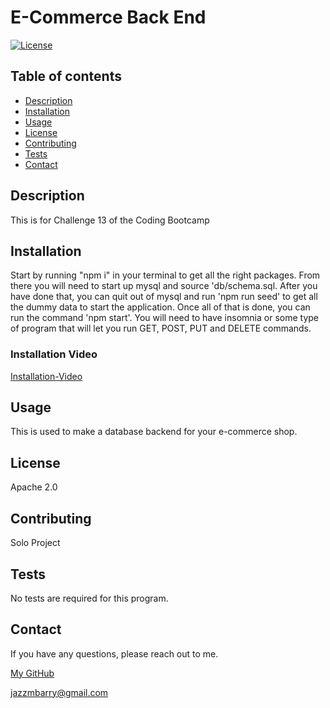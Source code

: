 # E-Commerce Back End

  [![License](https://img.shields.io/badge/License-Apache%202.0-blue.svg)](https://opensource.org/licenses/Apache-2.0)

  ## Table of contents

  * [Description](#description)
  * [Installation](#installation)
  * [Usage](#usage)
  * [License](#license)
  * [Contributing](#contributing)
  * [Tests](#tests)
  * [Contact](#contact)

  ## Description
  This is for Challenge 13 of the Coding Bootcamp
  
  ## Installation
  Start by running "npm i" in your terminal to get all the right packages. From there you will need to start up mysql and source 'db/schema.sql. After you have done that, you can quit out of mysql and run 'npm run seed' to get all the dummy data to start the application. Once all of that is done, you can run the command 'npm start'. You will need to have insomnia or some type of program that will let you run GET, POST, PUT and DELETE commands.

  ### Installation Video
  [Installation-Video](https://drive.google.com/file/d/1XPZz4bBFT5QSzMVsJ0Z-xJZ2iRR5v-Vv/view)
  
  ## Usage
  This is used to make a database backend for your e-commerce shop.
  
  ## License
  Apache 2.0
  
  ## Contributing
  Solo Project

  ## Tests
  No tests are required for this program.

  ## Contact
  If you have any questions, please reach out to me.
  
  [My GitHub](https://github.com/jazzmbarry)
  
  jazzmbarry@gmail.com
  
